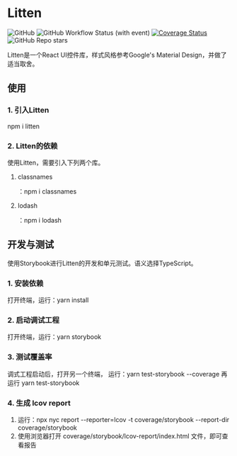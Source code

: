 # Litten
![GitHub](https://img.shields.io/github/license/liuxian496/litten)
![GitHub Workflow Status (with event)](https://img.shields.io/github/actions/workflow/status/liuxian496/litten/litten.yml)
[![Coverage Status](https://coveralls.io/repos/github/liuxian496/litten/badge.svg?branch=main)](https://coveralls.io/github/liuxian496/litten?branch=main)
![GitHub Repo stars](https://img.shields.io/github/stars/liuxian496/litten)



<p>Litten是一个React UI控件库，样式风格参考Google's Material Design，并做了适当取舍。</p>

## 使用

### 1. 引入Litten
npm i litten

### 2. Litten的依赖
使用Litten，需要引入下列两个库。
1. <p>classnames</p>：npm i classnames
2. <p>lodash</p>：npm i lodash

## 开发与测试
<p>使用Storybook进行Litten的开发和单元测试。语义选择TypeScript。</p>

### 1. 安装依赖
打开终端，运行：yarn install

### 2. 启动调试工程
打开终端，运行：yarn storybook

### 3. 测试覆盖率
调式工程启动后，打开另一个终端，
运行：yarn test-storybook --coverage 
再运行 yarn test-storybook

### 4. 生成 lcov report
1. 运行：npx nyc report --reporter=lcov -t coverage/storybook --report-dir coverage/storybook
2. 使用浏览器打开 coverage/storybook/lcov-report/index.html 文件，即可查看报告